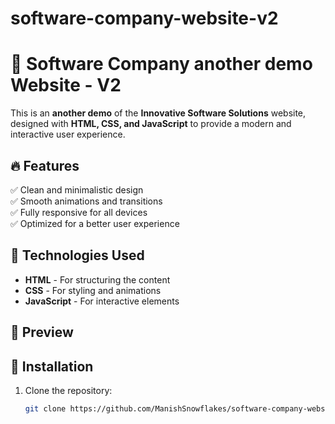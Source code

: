# software-company-website-v2

# 🚀 Software Company another demo Website - V2

This is an **another demo** of the **Innovative Software Solutions** website, designed with **HTML, CSS, and JavaScript** to provide a modern and interactive user experience.  

## 🔥 Features  
✅ Clean and minimalistic design  
✅ Smooth animations and transitions  
✅ Fully responsive for all devices  
✅ Optimized for a better user experience  

## 📂 Technologies Used  
- **HTML** - For structuring the content  
- **CSS** - For styling and animations  
- **JavaScript** - For interactive elements  

## 📸 Preview  


## 🚀 Installation  
1. Clone the repository:  
   ```bash
   git clone https://github.com/ManishSnowflakes/software-company-website-v2.git
